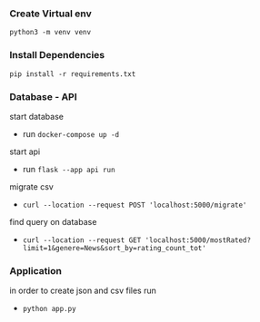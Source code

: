 ### Create Virtual env
```python3 -m venv venv```

### Install Dependencies
```pip install -r requirements.txt```

### Database - API

start database
- run 
```docker-compose up -d```

start api
- run ```flask --app api run```

migrate csv
- ```curl --location --request POST 'localhost:5000/migrate'```

find query on database
- ```curl --location --request GET 'localhost:5000/mostRated?limit=1&genere=News&sort_by=rating_count_tot'```

### Application
in order to create json and csv files run 
- ```python app.py```